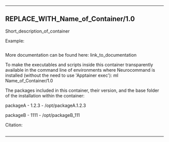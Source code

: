 
----------------------------------
## REPLACE_WITH_Name_of_Container/1.0 ##
Short_description_of_container

Example:
```
```

More documentation can be found here: link_to_documentation

To make the executables and scripts inside this container transparently available in the command line of environments where Neurocommand is installed (without the need to use 'Apptainer exec'): ml Name_of_Container/1.0

The packages included in this container, their version, and the base folder of the installation within the container:

packageA - 1.2.3 - /opt/packageA.1.2.3

packageB - 1111 - /opt/packageB_111

Citation:
```

```

----------------------------------

